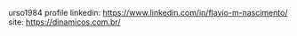 urso1984 profile
linkedin: https://www.linkedin.com/in/flavio-m-nascimento/
site: https://dinamicos.com.br/
